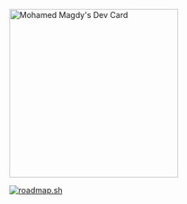 <a href="https://app.daily.dev/m7madmagdy"><img src="https://api.daily.dev/devcards/a18e49f983484ccd82e4bfc5952cde45.png?r=0ew" width="300" alt="Mohamed Magdy's Dev Card"/></a>

<a href="https://roadmap.sh"><img src="https://api.roadmap.sh/v1-badge/wide/64e27414ced78d29353245b2?variant=dark&roadmaps=docker%2Candroid%2Cbackend" alt="roadmap.sh"/></a>
